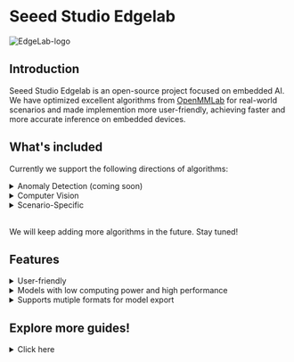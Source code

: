 # Seeed Studio Edgelab

![EdgeLab-logo](https://user-images.githubusercontent.com/20147381/206450696-66aca04f-81a7-40c7-aa31-79f8b7b2b522.png)

## Introduction

Seeed Studio Edgelab is an open-source project focused on embedded AI. We have optimized excellent algorithms from [OpenMMLab](https://github.com/open-mmlab) for real-world scenarios and made implemention more user-friendly, achieving faster and more accurate inference on embedded devices.

## What's included

Currently we support the following directions of algorithms:

<details>
<summary>Anomaly Detection (coming soon)</summary>
In the real world, anomalous data is often difficult to identify, and even if it can be identified, it requires a very high cost. The anomaly detection algorithm collects normal data in a low-cost way, and anything outside normal data is considered anomalous. 
</details>

<details>
<summary>Computer Vision</summary>
Here we provide a number of computer vision algorithms such as object detection, image classification, image segmentation and pose estimation. However, these algorithms cannot run on low-cost hardware. EdgeLab optimizes these computer vision algorithms to achieve good running speed and accuracy in low-end devices.
</details>

<details>
<summary>Scenario-Specific</summary>
Specific scenarios, such as the recognition of analog meters, traditional digital meters and audio classfication.
</details>

<br>

We will keep adding more algorithms in the future. Stay tuned!

## Features 

<details>
<summary>User-friendly</summary>
EdgeLab provides a user-friendly platform that allows users to easily perform training on collected data, and to better understand the performance of algorithms through visualizations generated during the training process. 
</details>

<details>
<summary>Models with low computing power and high performance</summary>
EdgeLab focuses on end-side AI algorithm research, and the algorithm models can be deployed on microprocessors, similar to <a href="https://www.espressif.com/en/products/socs/esp32">ESP32</a>, some <a href="https://arduino.cc">Arduino</a> development boards, and even in embedded SBCs such as <a href="https://www.raspberrypi.org">Raspberry Pi</a>.
</details>

<details>
<summary>Supports mutiple formats for model export</summary>
<a href="https://www.tensorflow.org/lite">TensorFlow Lite</a>
is mainly used in microcontrollers, while <a href="https://onnx.ai">ONNX</a> is mainly used in devices with Embedded Linux. There are some special formats such as <a href="https://developer.nvidia.com/tensorrt">TensorRT</a>, <a href="https://docs.openvino.ai">OpenVINO</a> which are already well supported by OpenMMlab. EdgeLab has added TFLite model export for microcontrollers, which can be directly converted to uf2 format and drag-and-drop into the device for deployment.
</details>

## Explore more guides!

<details>
<summary>Click here</summary>

- [Train an object detection model with public datasets](https://github.com/Seeed-Studio/Edgelab/blob/master/docs/Object-detection-public-dataset.md)
- [Train an object detection model with your own dataset](https://github.com/Seeed-Studio/Edgelab/blob/master/docs/Object-detection-own-dataset.md)
- [Train a meter reading detection model with existing dataset](https://github.com/Seeed-Studio/Edgelab/blob/master/docs/Meter-reading-detection-existing-dataset.md)
</details>
